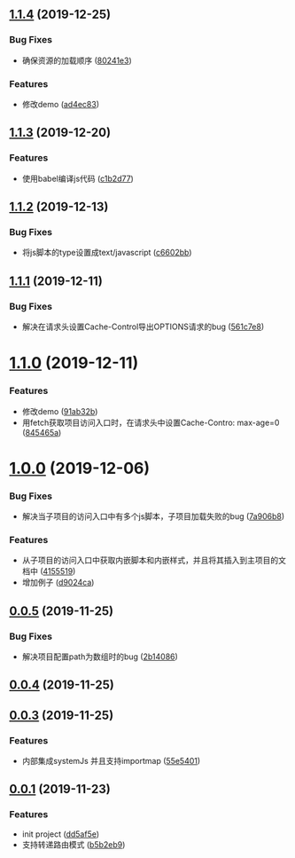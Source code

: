 <a name="1.1.4"></a>
## [1.1.4](https://github.com/QxQstar/grape/compare/1.1.3...1.1.4) (2019-12-25)


### Bug Fixes

* 确保资源的加载顺序 ([80241e3](https://github.com/QxQstar/grape/commit/80241e3))


### Features

* 修改demo ([ad4ec83](https://github.com/QxQstar/grape/commit/ad4ec83))



<a name="1.1.3"></a>
## [1.1.3](https://github.com/QxQstar/grape/compare/1.1.2...1.1.3) (2019-12-20)


### Features

* 使用babel编译js代码 ([c1b2d77](https://github.com/QxQstar/grape/commit/c1b2d77))



<a name="1.1.2"></a>
## [1.1.2](https://github.com/QxQstar/grape/compare/1.1.1...1.1.2) (2019-12-13)


### Bug Fixes

* 将js脚本的type设置成text/javascript ([c6602bb](https://github.com/QxQstar/grape/commit/c6602bb))



<a name="1.1.1"></a>
## [1.1.1](https://github.com/QxQstar/grape/compare/1.1.0...1.1.1) (2019-12-11)


### Bug Fixes

* 解决在请求头设置Cache-Control导出OPTIONS请求的bug ([561c7e8](https://github.com/QxQstar/grape/commit/561c7e8))



<a name="1.1.0"></a>
# [1.1.0](https://github.com/QxQstar/grape/compare/1.0.0...1.1.0) (2019-12-11)


### Features

* 修改demo ([91ab32b](https://github.com/QxQstar/grape/commit/91ab32b))
* 用fetch获取项目访问入口时，在请求头中设置Cache-Contro: max-age=0 ([845465a](https://github.com/QxQstar/grape/commit/845465a))



<a name="1.0.0"></a>
# [1.0.0](https://github.com/QxQstar/grape/compare/0.0.5...1.0.0) (2019-12-06)


### Bug Fixes

* 解决当子项目的访问入口中有多个js脚本，子项目加载失败的bug ([7a906b8](https://github.com/QxQstar/grape/commit/7a906b8))


### Features

* 从子项目的访问入口中获取内嵌脚本和内嵌样式，并且将其插入到主项目的文档中 ([4155519](https://github.com/QxQstar/grape/commit/4155519))
* 增加例子 ([d9024ca](https://github.com/QxQstar/grape/commit/d9024ca))



<a name="0.0.5"></a>
## [0.0.5](https://github.com/QxQstar/grape/compare/v0.0.4...0.0.5) (2019-11-25)


### Bug Fixes

* 解决项目配置path为数组时的bug ([2b14086](https://github.com/QxQstar/grape/commit/2b14086))



<a name="0.0.4"></a>
## [0.0.4](https://github.com/QxQstar/grape/compare/0.0.3...v0.0.4) (2019-11-25)



<a name="0.0.3"></a>
## [0.0.3](https://github.com/QxQstar/grape/compare/0.0.1...0.0.3) (2019-11-25)


### Features

* 内部集成systemJs 并且支持importmap ([55e5401](https://github.com/QxQstar/grape/commit/55e5401))



<a name="0.0.1"></a>
## [0.0.1](https://github.com/QxQstar/grape/compare/dd5af5e...0.0.1) (2019-11-23)


### Features

* init project ([dd5af5e](https://github.com/QxQstar/grape/commit/dd5af5e))
* 支持转递路由模式 ([b5b2eb9](https://github.com/QxQstar/grape/commit/b5b2eb9))




